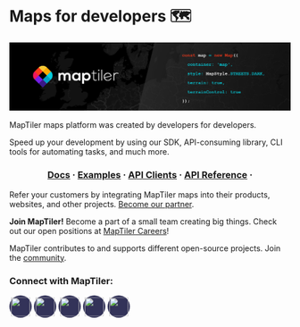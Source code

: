 # Maps for developers 🗺️

![MapTiler - Maps for developers](/profile/assets/maptiler.jpg)

MapTiler maps platform was created by developers for developers. 

Speed up your development by using our SDK, API-consuming library, CLI tools for automating tasks, and much more.

<div align="center">
  <h3>
  <a href="https://docs.maptiler.com/sdk-js/">Docs</a> ·
  <a href="https://docs.maptiler.com/sdk-js/examples/">Examples</a> ·
  <a href="https://docs.maptiler.com/api-clients/">API Clients</a> ·
  <a href="https://docs.maptiler.com/cloud/api/">API Reference</a> ·
  </h3>
</div>

Refer your customers by integrating MapTiler maps into their products, websites, and other projects. [Become our partner](https://www.maptiler.com/).

**Join MapTiler!** Become a part of a small team creating big things. Check out our open positions at [MapTiler Careers](https://www.maptiler.com/jobs/)!

MapTiler contributes to and supports different open-source projects. Join the [community](https://www.maptiler.com/open-source/).

### Connect with MapTiler:

<p align="left">
 <div style="background-color: #333359; width: 40px;
    height: 40px; border-radius: 50%; position: relative; display: inline-block;">
  <a target="_blank" href="https://twitter.com/MapTiler" style="margin: 0;
  position: absolute; top: 55%; left: 50%;
  -ms-transform: translate(-50%, -50%);
  transform: translate(-50%, -50%);">
  <img src="https://www.maptiler.com/styles/style/icon/extra/twitter-white.svg" style="transform: scale(0.85); width: 40px; height: 40px">
  </a>
  </div>
   <div style="background-color: #333359; width: 40px;
    height: 40px; border-radius: 50%; position: relative; display: inline-block;">
  <a target="_blank" href="https://www.youtube.com/channel/UCubcQeWuBKvqpMu172CLEXw" style="margin: 0;
  position: absolute; top: 55%; left: 50%;
  -ms-transform: translate(-50%, -50%);
  transform: translate(-50%, -50%);">
  <img src="https://www.maptiler.com/styles/style/icon/extra/ytb-white.svg" style="transform: scale(0.85); width: 40px; height: 40px">
  </a>
  </div>
   <div style="background-color: #333359; width: 40px;
    height: 40px; border-radius: 50%; position: relative; display: inline-block;">
  <a target="_blank" href="https://www.linkedin.com/company/maptiler" style="margin: 0;
  position: absolute; top: 55%; left: 50%;
  -ms-transform: translate(-50%, -50%);
  transform: translate(-50%, -50%);">
  <img src="https://www.maptiler.com/styles/style/icon/extra/linkedin-white.svg" style="transform: scale(0.85); width: 40px; height: 40px">
  </a>
  </div>
<div style="background-color: #333359; width: 40px;
    height: 40px; border-radius: 50%; position: relative; display: inline-block;">
  <a target="_blank" href="https://www.instagram.com/maptiler/" style="margin: 0;
  position: absolute; top: 55%; left: 50%;
  -ms-transform: translate(-50%, -50%);
  transform: translate(-50%, -50%);">
  <img src="https://www.maptiler.com/styles/style/icon/extra/ig-white.svg" style="transform: scale(0.85); width: 40px; height: 40px">
  </a>
  </div>
  <div style="background-color: #333359; width: 40px;
    height: 40px; border-radius: 50%; position: relative; display: inline-block;">
  <a target="_blank" href="https://www.facebook.com/maptiler/" style="margin: 0;
  position: absolute; top: 55%; left: 50%;
  -ms-transform: translate(-50%, -50%);
  transform: translate(-50%, -50%);">
  <img src="https://www.maptiler.com/styles/style/icon/extra/facebook-white.svg" style="transform: scale(0.85); width: 40px; height: 40px">
  </a>
  </div>
</p>
